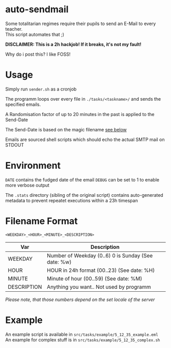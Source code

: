 # auto-sendmail

Some totalitarian regimes require their pupils to send an E-Mail to every teacher.  
This script automates that ;)

**DISCLAIMER: This is a 2h hackjob! If it breaks, it's not my fault!**

Why do i post this? I like FOSS!

# Usage

Simply run `sender.sh` as a cronjob

The programm loops over every file in `./tasks/<taskname>/` and sends the specified emails.

A Randomisation factor of up to 20 minutes in the past is applied to the Send-Date

The Send-Date is based on the magic filename [see below](#filename-format)

Emails are sourced shell scripts which should echo the actual SMTP mail on STDOUT


# Environment
`DATE` contains the fudged date of the email
`DEBUG` can be set to 1 to enable more verbose output

The `.stats` directory (sibling of the original script) contains auto-generated metadata to prevent repeatet executions within a 23h timespan

# Filename Format
`<WEEKDAY>_<HOUR>_<MINUTE>_<DESCRIPTION>`

| Var         | Description |
| ----------- | ----------- |
| WEEKDAY     | Number of Weekday (0..6) 0 is Sunday (See date: %w) |
| HOUR        | HOUR in 24h format (00..23) (See date: %H) |
| MINUTE      | Minute of hour (00..59) (See date: %M) |
| DESCRIPTION | Anything you want.. Not used by programm |

*Please note, that those numbers depend on the set locale of the server*

# Example
An example script is available in `src/tasks/example/5_12_35_example.eml`  
An example for complex stuff is in `src/tasks/example/5_12_35_complex.sh`
